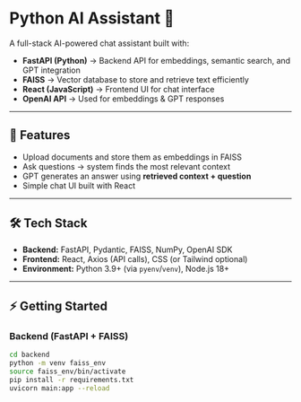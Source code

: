 # Python AI Assistant 🤖

A full-stack AI-powered chat assistant built with:

- **FastAPI (Python)** → Backend API for embeddings, semantic search, and GPT integration  
- **FAISS** → Vector database to store and retrieve text efficiently  
- **React (JavaScript)** → Frontend UI for chat interface  
- **OpenAI API** → Used for embeddings & GPT responses  

---

## 🚀 Features
- Upload documents and store them as embeddings in FAISS  
- Ask questions → system finds the most relevant context  
- GPT generates an answer using **retrieved context + question**  
- Simple chat UI built with React  

---

## 🛠️ Tech Stack
- **Backend:** FastAPI, Pydantic, FAISS, NumPy, OpenAI SDK  
- **Frontend:** React, Axios (API calls), CSS (or Tailwind optional)  
- **Environment:** Python 3.9+ (via `pyenv`/`venv`), Node.js 18+  

---

## ⚡ Getting Started

### Backend (FastAPI + FAISS)
```bash
cd backend
python -m venv faiss_env
source faiss_env/bin/activate
pip install -r requirements.txt
uvicorn main:app --reload

